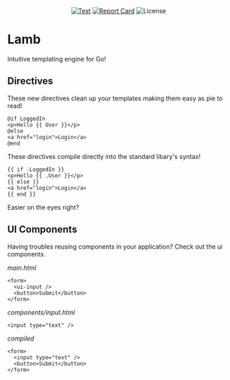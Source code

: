 <div align="center">


[![Test](https://github.com/goat-framework/lamb/actions/workflows/go.yml/badge.svg)](https://github.com/goat-framework/lamb/actions)
[![Report Card](https://goreportcard.com/badge/github.com/goat-framework/lamb)](https://goreportcard.com/report/github.com/goat-framework/lamb)
![License](https://img.shields.io/github/license/goat-framework/lamb)


</div>

# Lamb

Intuitive templating engine for Go!

## Directives

These new directives clean up your templates making them easy as pie to read!

```<h1>Title</h1>
@if LoggedIn
<p>Hello {{ User }}</p>
@else
<a href="login">Login</a>
@end
```

These directives compile directly into the standard libary's syntax!

```<h1>Title</h1>
{{ if .LoggedIn }}
<p>Hello {{ .User }}</p>
{{ else }}
<a href="login">Login</a>
{{ end }}
```

Easier on the eyes right?

## UI Components

Having troubles reusing components in your application?
Check out the ui components.

_main.html_
```
<form>
  <ui-input />
  <button>Submit</button>
</form>
```

_components/input.html_
```
<input type="text" />
```

_compiled_
```
<form>
  <input type="text" />
  <button>Submit</button>
</form>
```
